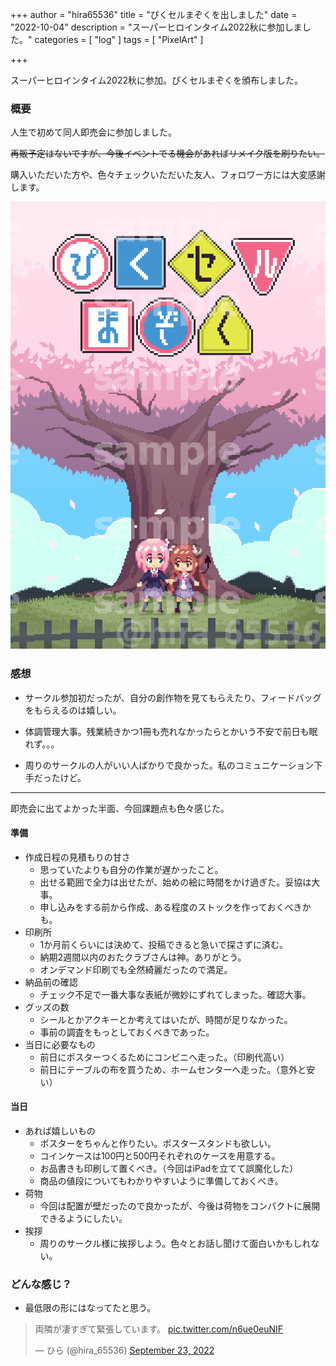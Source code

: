 +++
author = "hira65536"
title = "ぴくセルまぞくを出しました"
date = "2022-10-04"
description = "スーパーヒロインタイム2022秋に参加しました。"
categories = [
    "log"
]
tags = [
    "PixelArt"
]

+++

スーパーヒロインタイム2022秋に参加。ぴくセルまぞくを頒布しました。

<!--more-->

### 概要

人生で初めて同人即売会に参加しました。

~~再販予定はないですが、今後イベントでる機会があればリメイク版を刷りたい。~~<br>

購入いただいた方や、色々チェックいただいた友人、フォロワー方には大変感謝します。


![PixelMazoku表紙](blog_pixelMazoku_01_20220910.png)

### 感想

- サークル参加初だったが、自分の創作物を見てもらえたり、フィードバッグをもらえるのは嬉しい。
- 体調管理大事。残業続きかつ1冊も売れなかったらとかいう不安で前日も眠れず。。。

- 周りのサークルの人がいい人ばかりで良かった。私のコミュニケーション下手だったけど。

---

即売会に出てよかった半面、今回課題点も色々感じた。

#### 準備
 - 作成日程の見積もりの甘さ
   - 思っていたよりも自分の作業が遅かったこと。
   - 出せる範囲で全力は出せたが、始めの絵に時間をかけ過ぎた。妥協は大事。
   - 申し込みをする前から作成、ある程度のストックを作っておくべきかも。
 - 印刷所
   - 1か月前くらいには決めて、投稿できると急いで探さずに済む。
   - 納期2週間以内のおたクラブさんは神。ありがとう。
   - オンデマンド印刷でも全然綺麗だったので満足。
- 納品前の確認
  - チェック不足で一番大事な表紙が微妙にずれてしまった。確認大事。
 - グッズの数
   - シールとかアクキーとか考えてはいたが、時間が足りなかった。
   - 事前の調査をもっとしておくべきであった。
 - 当日に必要なもの
   - 前日にポスターつくるためにコンビニへ走った。（印刷代高い）
   - 前日にテーブルの布を買うため、ホームセンターへ走った。（意外と安い）

#### 当日
 - あれば嬉しいもの
    - ポスターをちゃんと作りたい。ポスタースタンドも欲しい。
    - コインケースは100円と500円それぞれのケースを用意する。
    - お品書きも印刷して置くべき。（今回はiPadを立てて誤魔化した）
    - 商品の値段についてもわかりやすいように準備しておくべき。
 - 荷物
    - 今回は配置が壁だったので良かったが、今後は荷物をコンパクトに展開できるようにしたい。
 - 挨拶
    - 周りのサークル様に挨拶しよう。色々とお話し聞けて面白いかもしれない。

### どんな感じ？

- 最低限の形にはなってたと思う。

<blockquote class="twitter-tweet"><p lang="ja" dir="ltr">両隣が凄すぎて緊張しています。 <a href="https://t.co/n6ue0euNIF">pic.twitter.com/n6ue0euNIF</a></p>&mdash; ひら (@hira_65536) <a href="https://twitter.com/hira_65536/status/1573134182125301760?ref_src=twsrc%5Etfw">September 23, 2022</a></blockquote> <script async src="https://platform.twitter.com/widgets.js" charset="utf-8"></script>